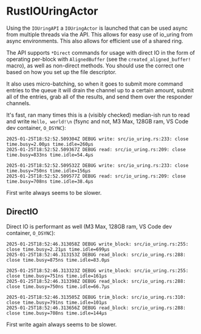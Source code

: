 # RustIOUringActor

Using the `IOUringAPI` a `IOUringActor` is launched that can be used async from multiple threads via the API. This allows for easy use of io_uring from async environments. This also allows for efficient use of a shared ring.

The API supports `*Direct` commands for usage with direct IO in the form of operating per-block with `AlignedBuffer` (see the `created_aligned_buffer!` macro), as well as non-direct methods. You should use the correct one based on how you set up the file descriptor.

It also uses micro-batching, so when it goes to submit more command entries to the queue it will drain the channel up to a certain amount, submit all of the entries, grab all of the results, and send them over the responder channels.

It's fast, ran many times this is a (visibly checked) median-ish run to read and write `Hello, world!\n` (fsync and not, M3 Max, 128GB ram, VS Code dev container, `O_DSYNC`):

```
2025-01-25T18:52:52.509304Z DEBUG write: src/io_uring.rs:233: close time.busy=2.00µs time.idle=260µs
2025-01-25T18:52:52.509367Z DEBUG read: src/io_uring.rs:209: close time.busy=833ns time.idle=54.4µs

2025-01-25T18:52:52.509532Z DEBUG write: src/io_uring.rs:233: close time.busy=750ns time.idle=156µs
2025-01-25T18:52:52.509577Z DEBUG read: src/io_uring.rs:209: close time.busy=708ns time.idle=38.4µs
```

First write always seems to be slower.

## DirectIO

Direct IO is performant as well (M3 Max, 128GB ram, VS Code dev container, `O_DSYNC`):

```
2025-01-25T18:52:46.313058Z DEBUG write_block: src/io_uring.rs:255: close time.busy=2.21µs time.idle=699µs
2025-01-25T18:52:46.313153Z DEBUG read_block: src/io_uring.rs:288: close time.busy=875ns time.idle=83.0µs

2025-01-25T18:52:46.313323Z DEBUG write_block: src/io_uring.rs:255: close time.busy=751ns time.idle=161µs
2025-01-25T18:52:46.313398Z DEBUG read_block: src/io_uring.rs:288: close time.busy=750ns time.idle=66.7µs

2025-01-25T18:52:46.313505Z DEBUG trim_block: src/io_uring.rs:310: close time.busy=791ns time.idle=101µs
2025-01-25T18:52:46.313656Z DEBUG read_block: src/io_uring.rs:288: close time.busy=708ns time.idle=144µs
```

First write again always seems to be slower.
